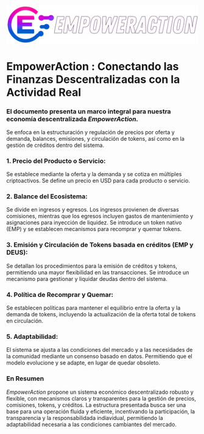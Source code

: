 <p align="center">
  <img src="https://github.com/EmpowerAction/Front-End/blob/master/img/icono/1.png" alt="Icono de la Plataforma" width="1200"/>
</p>

# EmpowerAction : Conectando las Finanzas Descentralizadas con la Actividad Real

### El documento presenta un marco integral para nuestra economía descentralizada *EmpowerAction.*
Se enfoca en la estructuración y regulación de precios por oferta y demanda, balances, emisiones, y circulación de tokens, así como en la gestión de créditos dentro del sistema.

### 1. Precio del Producto o Servicio:
Se establece mediante la oferta y la demanda y se cotiza en múltiples criptoactivos. Se define un precio en USD para cada producto o servicio.

### 2. Balance del Ecosistema: 
Se divide en ingresos y egresos. Los ingresos provienen de diversas comisiones, mientras que los egresos incluyen gastos de mantenimiento y asignaciones para inyección de liquidez. Se introduce un token nativo (EMP) y se establecen mecanismos para recomprar y quemar tokens.

### 3. Emisión y Circulación de Tokens basada en créditos (EMP y DEUS): 
Se detallan los procedimientos para la emisión de créditos y tokens, permitiendo una mayor flexibilidad en las transacciones. Se introduce un mecanismo para gestionar y liquidar deudas dentro del sistema.

### 4. Política de Recomprar y Quemar: 
Se establecen políticas para mantener el equilibrio entre la oferta y la demanda de tokens, incluyendo la actualización de la oferta total de tokens en circulación.

### 5. Adaptabilidad: 
El sistema se ajusta a las condiciones del mercado y a las necesidades de la comunidad mediante un consenso basado en datos. Permitiendo que el modelo evolucione y se adapte, en lugar de quedar obsoleto.

### En Resumen
*EmpowerAction* propone un sistema económico descentralizado robusto y flexible, con mecanismos claros y transparentes para la gestión de precios, comisiones, tokens, y créditos. La estructura presentada busca ser una base para una operación fluida y eficiente, incentivando la participación, la transparencia y la responsabilidada indiavidual, permitiendo la adaptabilidad necesaria a las condiciones cambiantes del mercado. 
